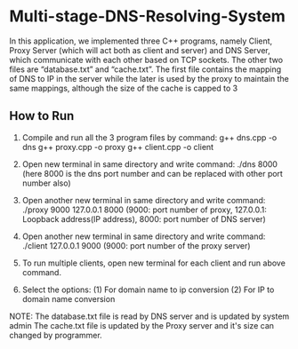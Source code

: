 
# Multi-stage-DNS-Resolving-System

In this application, we implemented three C++ programs, namely Client, Proxy
Server (which will act both as client and server) and DNS Server, which
communicate with each other based on TCP sockets.
The other two files are “database.txt” and “cache.txt”. The first file contains the
mapping of DNS to IP in the server while the later is used by the proxy to maintain
the same mappings, although the size of the cache is capped to 3


## How to Run

1. Compile and run all the 3 program files by command:
	g++ dns.cpp -o dns
	g++ proxy.cpp -o proxy
	g++ client.cpp -o client

2. Open new terminal in same directory and write command:
	./dns 8000
	(here 8000 is the dns port number and can be replaced with other port number also)

3. Open another new terminal in same directory and write command:
	./proxy 9000 127.0.0.1 8000
	(9000: port number of proxy, 127.0.0.1: Loopback address(IP address), 8000: port number of DNS server)

4. Open another new terminal in same directory and write command:
	./client 127.0.0.1 9000
	(9000: port number of the proxy server)

5. To run multiple clients, open new terminal for each client and run above command.

6. Select the options:
	(1) For domain name to ip conversion
	(2) For IP to domain name conversion


NOTE: The database.txt file is read by DNS server and is updated by system admin
	  The cache.txt file is updated by the Proxy server and it's size can changed by programmer.






